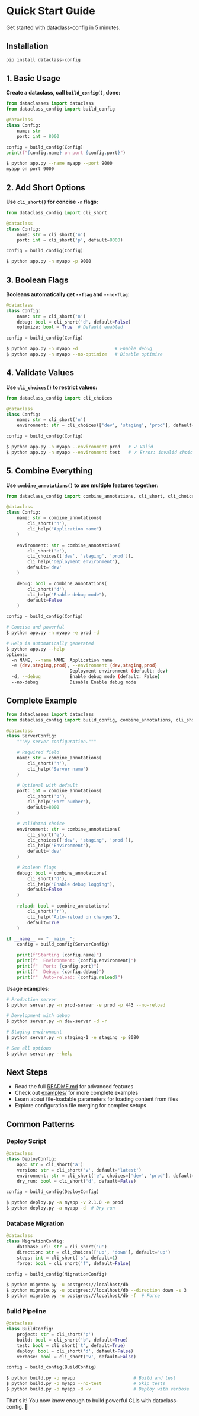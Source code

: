 # Quick Start Guide

Get started with dataclass-config in 5 minutes.

## Installation

```bash
pip install dataclass-config
```

## 1. Basic Usage

**Create a dataclass, call `build_config()`, done:**

```python
from dataclasses import dataclass
from dataclass_config import build_config

@dataclass
class Config:
    name: str
    port: int = 8000

config = build_config(Config)
print(f"{config.name} on port {config.port}")
```

```bash
$ python app.py --name myapp --port 9000
myapp on port 9000
```

## 2. Add Short Options

**Use `cli_short()` for concise `-n` flags:**

```python
from dataclass_config import cli_short

@dataclass
class Config:
    name: str = cli_short('n')
    port: int = cli_short('p', default=8000)

config = build_config(Config)
```

```bash
$ python app.py -n myapp -p 9000
```

## 3. Boolean Flags

**Booleans automatically get `--flag` and `--no-flag`:**

```python
@dataclass
class Config:
    name: str = cli_short('n')
    debug: bool = cli_short('d', default=False)
    optimize: bool = True  # Default enabled

config = build_config(Config)
```

```bash
$ python app.py -n myapp -d              # Enable debug
$ python app.py -n myapp --no-optimize   # Disable optimize
```

## 4. Validate Values

**Use `cli_choices()` to restrict values:**

```python
from dataclass_config import cli_choices

@dataclass
class Config:
    name: str = cli_short('n')
    environment: str = cli_choices(['dev', 'staging', 'prod'], default='dev')

config = build_config(Config)
```

```bash
$ python app.py -n myapp --environment prod   # ✓ Valid
$ python app.py -n myapp --environment test   # ✗ Error: invalid choice
```

## 5. Combine Everything

**Use `combine_annotations()` to use multiple features together:**

```python
from dataclass_config import combine_annotations, cli_short, cli_choices, cli_help

@dataclass
class Config:
    name: str = combine_annotations(
        cli_short('n'),
        cli_help("Application name")
    )

    environment: str = combine_annotations(
        cli_short('e'),
        cli_choices(['dev', 'staging', 'prod']),
        cli_help("Deployment environment"),
        default='dev'
    )

    debug: bool = combine_annotations(
        cli_short('d'),
        cli_help("Enable debug mode"),
        default=False
    )

config = build_config(Config)
```

```bash
# Concise and powerful
$ python app.py -n myapp -e prod -d

# Help is automatically generated
$ python app.py --help
options:
  -n NAME, --name NAME  Application name
  -e {dev,staging,prod}, --environment {dev,staging,prod}
                        Deployment environment (default: dev)
  -d, --debug           Enable debug mode (default: False)
  --no-debug            Disable Enable debug mode
```

## Complete Example

```python
from dataclasses import dataclass
from dataclass_config import build_config, combine_annotations, cli_short, cli_choices, cli_help

@dataclass
class ServerConfig:
    """My server configuration."""

    # Required field
    name: str = combine_annotations(
        cli_short('n'),
        cli_help("Server name")
    )

    # Optional with default
    port: int = combine_annotations(
        cli_short('p'),
        cli_help("Port number"),
        default=8000
    )

    # Validated choice
    environment: str = combine_annotations(
        cli_short('e'),
        cli_choices(['dev', 'staging', 'prod']),
        cli_help("Environment"),
        default='dev'
    )

    # Boolean flags
    debug: bool = combine_annotations(
        cli_short('d'),
        cli_help("Enable debug logging"),
        default=False
    )

    reload: bool = combine_annotations(
        cli_short('r'),
        cli_help("Auto-reload on changes"),
        default=True
    )

if __name__ == "__main__":
    config = build_config(ServerConfig)

    print(f"Starting {config.name}")
    print(f"  Environment: {config.environment}")
    print(f"  Port: {config.port}")
    print(f"  Debug: {config.debug}")
    print(f"  Auto-reload: {config.reload}")
```

**Usage examples:**

```bash
# Production server
$ python server.py -n prod-server -e prod -p 443 --no-reload

# Development with debug
$ python server.py -n dev-server -d -r

# Staging environment
$ python server.py -n staging-1 -e staging -p 8080

# See all options
$ python server.py --help
```

## Next Steps

- Read the full [README.md](README.md) for advanced features
- Check out [examples/](examples/) for more complete examples
- Learn about file-loadable parameters for loading content from files
- Explore configuration file merging for complex setups

## Common Patterns

### Deploy Script

```python
@dataclass
class DeployConfig:
    app: str = cli_short('a')
    version: str = cli_short('v', default='latest')
    environment: str = cli_short('e', choices=['dev', 'prod'], default='dev')
    dry_run: bool = cli_short('d', default=False)

config = build_config(DeployConfig)
```

```bash
$ python deploy.py -a myapp -v 2.1.0 -e prod
$ python deploy.py -a myapp -d  # Dry run
```

### Database Migration

```python
@dataclass
class MigrationConfig:
    database_url: str = cli_short('u')
    direction: str = cli_choices(['up', 'down'], default='up')
    steps: int = cli_short('s', default=1)
    force: bool = cli_short('f', default=False)

config = build_config(MigrationConfig)
```

```bash
$ python migrate.py -u postgres://localhost/db
$ python migrate.py -u postgres://localhost/db --direction down -s 3
$ python migrate.py -u postgres://localhost/db -f  # Force
```

### Build Pipeline

```python
@dataclass
class BuildConfig:
    project: str = cli_short('p')
    build: bool = cli_short('b', default=True)
    test: bool = cli_short('t', default=True)
    deploy: bool = cli_short('d', default=False)
    verbose: bool = cli_short('v', default=False)

config = build_config(BuildConfig)
```

```bash
$ python build.py -p myapp                      # Build and test
$ python build.py -p myapp --no-test            # Skip tests
$ python build.py -p myapp -d -v                # Deploy with verbose
```

That's it! You now know enough to build powerful CLIs with dataclass-config. 🚀
